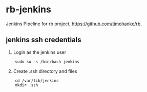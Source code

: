# rb-jenkins
Jenkins Pipeline for rb project, https://github.com/timohanke/rb.

## jenkins ssh credentials

1. Login as the jenkins user
```
    sudo su -s /bin/bash jenkins
```
2. Create .ssh directory and files
```
    cd /var/lib/jenkins
    mkdir .ssh
```
